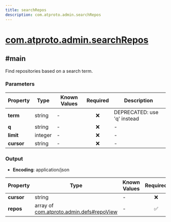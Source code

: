 ```yaml
---
title: searchRepos
description: com.atproto.admin.searchRepos
---
```


# [com.atproto.admin.searchRepos](https://github.com/myConsciousness/atproto.dart/blob/main/lexicons/com/atproto/admin/searchRepos.json)

## #main

Find repositories based on a search term.

### Parameters

| Property | Type | Known Values | Required | Description |
| --- | --- | --- | :---: | --- |
| **term** | string | - | ❌ | DEPRECATED: use 'q' instead |
| **q** | string | - | ❌ | - |
| **limit** | integer | - | ❌ | - |
| **cursor** | string | - | ❌ | - |

### Output

- **Encoding**: application/json

| Property | Type | Known Values | Required | Description |
| --- | --- | --- | :---: | --- |
| **cursor** | string | - | ❌ | - |
| **repos** | array of [com.atproto.admin.defs#repoView](../../../../lexicons/com/atproto/admin/defs.md#repoview) | - | ✅ | - |
